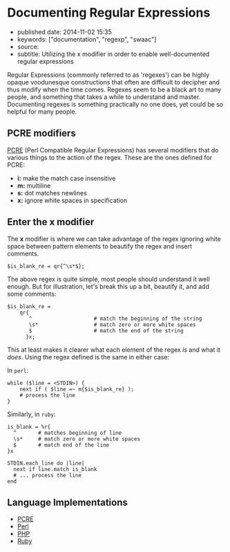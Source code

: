 Documenting Regular Expressions
===============================

-   published date: 2014-11-02 15:35
-   keywords: \[\"documentation\", \"regexp\", \"swaac\"\]
-   source:
-   subtitle: Utilizing the x modifier in order to enable well-documented regular expressions

Regular Expressions (commonly referred to as \'regexes\') can be highly opaque voodunesque constructions that often are difficult to decipher and thus modify when the time comes. Regexes seem to be a black art to many people, and something that takes a while to understand and master. Documenting regexes is something practically no one does, yet could be so helpful for many people.

PCRE modifiers
--------------

[PCRE](http://pcre.org) (Perl Compatible Regular Expressions) has several modifiers that do various things to the action of the regex. These are the ones defined for PCRE:

-   **i:** make the match case insensitive
-   **m:** multiline
-   **s:** dot matches newlines
-   **x:** ignore white spaces in specification

Enter the **x** modifier
------------------------

The **x** modifier is where we can take advantage of the regex ignoring white space between pattern elements to beautify the regex and insert comments.

``` {.perl}
$is_blank_re = qr{^\s*$};
```

The above regex is quite simple, most people should understand it well enough. But for illustration, let\'s break this up a bit, beautify it, and add some comments:

``` {.perl}
$is_blank_re =
    qr{
       ^                    # match the beginning of the string
       \s*                  # match zero or more white spaces
       $                    # match the end of the string
      }x;
```

This at least makes it clearer what each element of the regex *is* and what it *does*. Using the regex defined is the same in either case:

In `perl`:

``` {.perl}
while ($line = <STDIN>) {
    next if ( $line =~ m{$is_blank_re} );
    # process the line
}
```

Similarly, in `ruby`:

``` {.ruby}
is_blank = %r{
  ^       # matches beginning of line
  \s*     # match zero or more white spaces
  $       # match end of the line
}x

STDIN.each_line do |line|
  next if line.match is_blank
  # ... process the line
end
```

Language Implementations
------------------------

-   [PCRE](http://pcre.org)
-   [Perl](http://perldoc.perl.org/perlre.html)
-   [PHP](http://us3.php.net/manual/en/reference.pcre.pattern.modifiers.php)
-   [Ruby](http://ruby-doc.org/core-2.1.4/Regexp.html#class-Regexp-label-Options)
